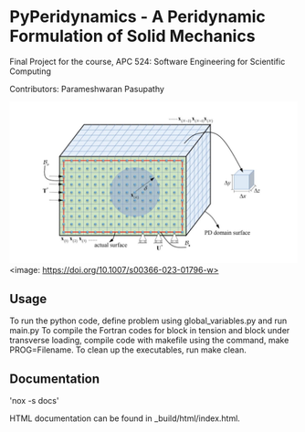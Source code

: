 # **PyPeridynamics - A Peridynamic Formulation of Solid Mechanics**

Final Project for the course, APC 524: Software Engineering for Scientific Computing

Contributors: Parameshwaran Pasupathy

![Image text](images/peridynamic_image.jpg)
<image: https://doi.org/10.1007/s00366-023-01796-w>

## **Usage**

To run the python code, define problem using global_variables.py and run main.py
To compile the Fortran codes for block in tension and block under transverse loading, compile code with makefile using the command, make PROG=Filename. 
To clean up the executables, run make clean.

## **Documentation**

'nox -s docs'

HTML documentation can be found in _build/html/index.html.
